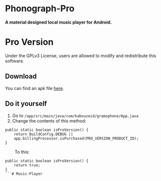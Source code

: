 # Phonograph-Pro

**A material designed local music player for Android.**



# Pro Version
Under the GPLv3 License, users are allowed to modify and redistribute this software. 

## Download
You can find an apk file [here](https://drive.google.com/open?id=0B_D218BFFXDaZ21JcEUtYll4c1E).

## Do it yourself

1. Go to `/app/src/main/java/com/kabouzeid/gramophone/App.java`
2. Change the contents of this method:
```
public static boolean isProVersion() {
    return BuildConfig.DEBUG || 
    app.billingProcessor.isPurchased(PRO_VERSION_PRODUCT_ID);
}
```
&nbsp; &nbsp; &nbsp; &nbsp; To this:
```
public static boolean isProVersion() {
    return true;
}
```# Music-Player
